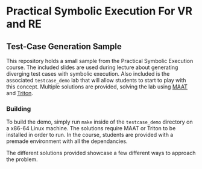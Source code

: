 
# Practical Symbolic Execution For VR and RE
## Test-Case Generation Sample

This repository holds a small sample from the Practical Symbolic Execution course.
The included slides are used during lecture about generating diverging test cases with symbolic execution. Also included is the associated `testcase_demo` lab that will allow students to start to play with this concept. Multiple solutions are provided, solving the lab using [MAAT](https://maat.re/) and [Triton](https://triton-library.github.io/).

### Building

To build the demo, simply run `make` inside of the `testcase_demo` directory on a x86-64 Linux machine. The solutions require MAAT or Triton to be installed in order to run. In the course, students are provided with a premade environment with all the dependancies.

The different solutions provided showcase a few different ways to approach the problem.

